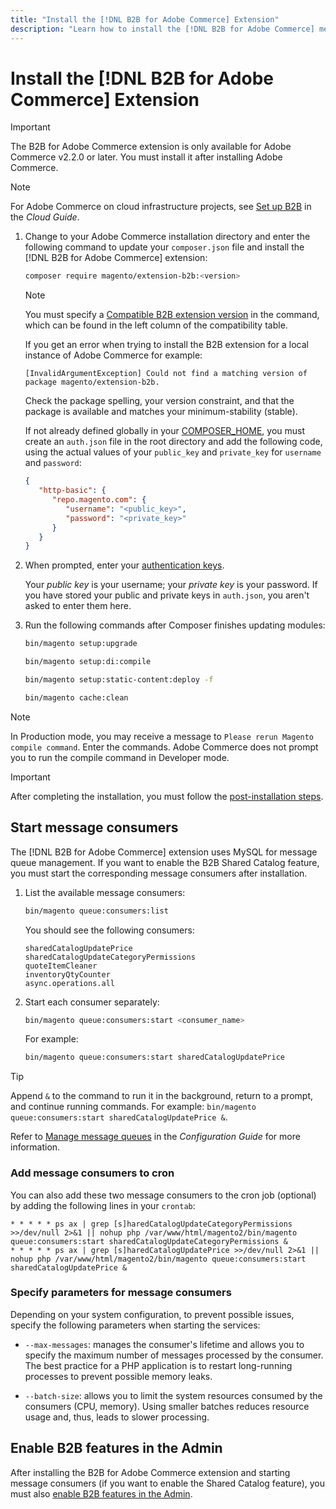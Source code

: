 ```yaml
---
title: "Install the [!DNL B2B for Adobe Commerce] Extension"
description: "Learn how to install the [!DNL B2B for Adobe Commerce] metapackage."
---
```

# Install the [!DNL B2B for Adobe Commerce] Extension

>[!IMPORTANT]
>
>The B2B for Adobe Commerce extension is only available for Adobe Commerce v2.2.0 or later. You must install it after installing Adobe Commerce.

>[!NOTE]
>
>For Adobe Commerce on cloud infrastructure projects, see [Set up B2B](https://devdocs.magento.com/cloud/configure/setup-b2b.html) in the _Cloud Guide_.

1. Change to your Adobe Commerce installation directory and enter the following command to update your `composer.json` file and install the [!DNL B2B for Adobe Commerce] extension:

   ```bash
   composer require magento/extension-b2b:<version>
   ```

   >[!NOTE]
   >
   >You must specify a [Compatible B2B extension version](https://devdocs.magento.com/release/availability.html#compatibility) in the command, which can be found in the left column of the compatibility table.

   If you get an error when trying to install the B2B extension for a local instance of Adobe Commerce for example:

   ```terminal
   [InvalidArgumentException] Could not find a matching version of package magento/extension-b2b.
   ```

   Check the package spelling, your version constraint, and that the package is available and matches your minimum-stability (stable).

   If not already defined globally in your [COMPOSER_HOME](https://getcomposer.org/doc/03-cli.md#composer-home), you must create an `auth.json` file in the root directory and add the following code, using the actual values of your `public_key` and `private_key` for `username` and `password`:

   ```json
   {
      "http-basic": {
         "repo.magento.com": {
            "username": "<public_key>",
            "password": "<private_key>"
         }
      }
   }
   ```

1. When prompted, enter your [authentication keys](https://devdocs.magento.com/guides/v2.4/install-gde/prereq/connect-auth.html).

   Your *public key* is your username; your *private key* is your password. If you have stored your public and private keys in `auth.json`, you aren't asked to enter them here.

1. Run the following commands after Composer finishes updating modules:

   ```bash
   bin/magento setup:upgrade
   ```

   ```bash
   bin/magento setup:di:compile
   ```

   ```bash
   bin/magento setup:static-content:deploy -f
   ```

   ```bash
   bin/magento cache:clean
   ```

>[!NOTE]
>
>In Production mode, you may receive a message to `Please rerun Magento compile command`. Enter the commands. Adobe Commerce does not prompt you to run the compile command in Developer mode.

>[!IMPORTANT]
>
>After completing the installation, you must follow the [post-installation steps](#configure-b2b).

## Start message consumers

The [!DNL B2B for Adobe Commerce] extension uses MySQL for message queue management. If you want to enable the B2B Shared Catalog feature, you must start the corresponding message consumers after installation.

1. List the available message consumers:

   ```bash
   bin/magento queue:consumers:list
   ```

   You should see the following consumers:

   ```terminal
   sharedCatalogUpdatePrice
   sharedCatalogUpdateCategoryPermissions
   quoteItemCleaner
   inventoryQtyCounter
   async.operations.all
   ```

1. Start each consumer separately:

   ```bash
   bin/magento queue:consumers:start <consumer_name>
   ```

   For example:

   ```bash
   bin/magento queue:consumers:start sharedCatalogUpdatePrice
   ```

>[!TIP]
>
>Append `&` to the command to run it in the background, return to a prompt, and continue running commands. For example: `bin/magento queue:consumers:start sharedCatalogUpdatePrice &`.

Refer to [Manage message queues](https://devdocs.magento.com/guides/v2.3/config-guide/mq/manage-message-queues.html) in the _Configuration Guide_ for more information.

### Add message consumers to cron

You can also add these two message consumers to the cron job (optional) by adding the following lines in your `crontab`:

```terminal
* * * * * ps ax | grep [s]haredCatalogUpdateCategoryPermissions >>/dev/null 2>&1 || nohup php /var/www/html/magento2/bin/magento queue:consumers:start sharedCatalogUpdateCategoryPermissions &
* * * * * ps ax | grep [s]haredCatalogUpdatePrice >>/dev/null 2>&1 || nohup php /var/www/html/magento2/bin/magento queue:consumers:start sharedCatalogUpdatePrice &
```

### Specify parameters for message consumers

Depending on your system configuration, to prevent possible issues, specify the following parameters when starting the services:

-  `--max-messages`: manages the consumer's lifetime and allows you to specify the maximum number of messages processed by the consumer. The best practice for a PHP application is to restart long-running processes to prevent possible memory leaks.

-  `--batch-size`: allows you to limit the system resources consumed by the consumers (CPU, memory). Using smaller batches reduces resource usage and, thus, leads to slower processing.

## Enable B2B features in the Admin

After installing the B2B for Adobe Commerce extension and starting message consumers (if you want to enable the Shared Catalog feature), you must also [enable B2B features in the Admin](enable-basic-features.md).
